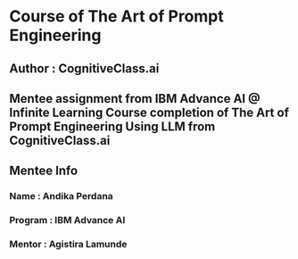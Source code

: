# Course of The Art of Prompt Engineering
## Author : CognitiveClass.ai

Mentee assignment from IBM Advance AI @ Infinite Learning
Course completion of The Art of Prompt Engineering Using LLM from CognitiveClass.ai
---

## Mentee Info
### Name    : Andika Perdana
### Program : IBM Advance AI
### Mentor  : Agistira Lamunde
